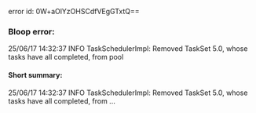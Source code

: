 error id: 0W+aOlYzOHSCdfVEgGTxtQ==
### Bloop error:

25/06/17 14:32:37 INFO TaskSchedulerImpl: Removed TaskSet 5.0, whose tasks have all completed, from pool
#### Short summary: 

25/06/17 14:32:37 INFO TaskSchedulerImpl: Removed TaskSet 5.0, whose tasks have all completed, from ...